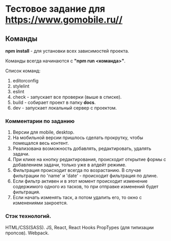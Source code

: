 # Тестовое задание для <b>https://www.gomobile.ru//</b>

## Команды
<b>npm install</b> - для установки всех зависимостей проекта.

Команды всегда начинаются с <b>"npm run <команда>"</b>.

Список команд:
  1. editorconfig
  2. stylelint
  3. eslint
  4. check - запускает все проверки (выше в списке).
  5. build - собирает проект в папку <b>docs</b>.
  6. dev - запускает локальный сервер с проектом.

### Комментарии по заданию

1. Версии для mobile, desktop.
2. На мобильной версии пришлось сделать прокрутку, чтобы помещался весь контент.
3. Реализована возможность добавлять, редактировать, удалять задачи.
4. При клике на кнопку редактирования, происходит открытие формы с добавлением задачи, только уже в апдейт режиме.
5. Фильтрация происходит всегда по возрастанию. В случае фильтрации по 'name' и 'date' - происходит фильтрация по длине.
6. Если фильтр активен и в этот момент происходит изменение содержимого одного из тасков, то при отправке изменений будет фильтрация.
7. Если начать изменять таск, а потом удалить его, то окно с изменениями закроется.

### Стэк технологий.
  HTML/CSS(SASS).
  JS, React, React Hooks PropTypes (для типизации пропсов).
  Webpack.

